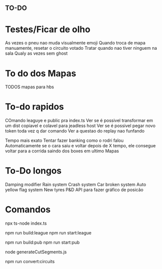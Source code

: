 ## TO-DO

# Testes/Ficar de olho

As vezes o pneu nao muda visualmente emoji
Quando troca de mapa manuamente, resetar o circuito votado
Tratar quando nao tiver ninguem na sala
Qualy as vezes sem ghost

# To do dos Mapas

TODOS mapas para hbs

# To-do rapidos

COmando leaguye e public pra index.ts
Ver se é possivel transformar em um dist copiavel e colavel para jeadless host
Ver se é possivel pegar novo token toda vez q dar comando
Ver a questao do replay nao funfando

Tempo mais exato
Tentar fazer banking como o rodri falou
Automaticamente se o cara saiu e voltar depois de X tempo, ele consegue voltar para a corrida saindo dos boxes em ultimo
Mapas

# To-Do longos

Damping modifier
Rain system
Crash system
Car broken system
Auto yellow flag system
New tyres
P&D
API para fazer gráfico de posicão

# Comandos

npx ts-node index.ts

npm run build:league
npm run start:league

npm run build:pub
npm run start:pub

node generateCutSegments.js

npm run convert:circuits
